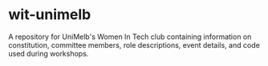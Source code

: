 # wit-unimelb
A repository for UniMelb's Women In Tech club containing information on constitution, committee members, role descriptions, event details, and code used during workshops.
